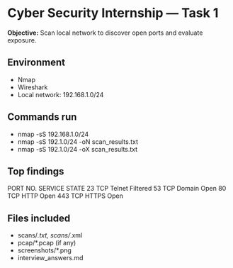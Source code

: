 # Cyber Security Internship — Task 1

**Objective:** Scan local network to discover open ports and evaluate exposure.

## Environment
- Nmap 
- Wireshark
- Local network: 192.168.1.0/24

## Commands run
- nmap -sS 192.168.1.0/24 
- nmap -sS 192.1.0/24 -oN scan_results.txt
- nmap -sS 192.1.0/24 -oX scan_results.txt

## Top findings
PORT NO.  SERVICE  STATE
23 TCP     Telnet  Filtered
53 TCP     Domain   Open
80 TCP     HTTP     Open
443 TCP    HTTPS    Open

## Files included
- scans/*.txt, scans/*.xml
- pcap/*.pcap (if any)
- screenshots/*.png
- interview_answers.md
